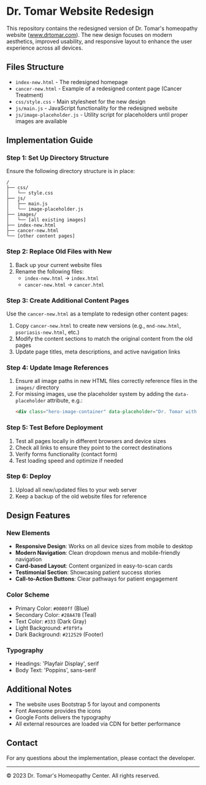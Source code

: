 # Dr. Tomar Website Redesign

This repository contains the redesigned version of Dr. Tomar's homeopathy website (www.drtomar.com). The new design focuses on modern aesthetics, improved usability, and responsive layout to enhance the user experience across all devices.

## Files Structure

- `index-new.html` - The redesigned homepage
- `cancer-new.html` - Example of a redesigned content page (Cancer Treatment)
- `css/style.css` - Main stylesheet for the new design
- `js/main.js` - JavaScript functionality for the redesigned website
- `js/image-placeholder.js` - Utility script for placeholders until proper images are available

## Implementation Guide

### Step 1: Set Up Directory Structure

Ensure the following directory structure is in place:
```
/
├── css/
│   └── style.css
├── js/
│   ├── main.js
│   └── image-placeholder.js
├── images/
│   └── [all existing images]
├── index-new.html
├── cancer-new.html
└── [other content pages]
```

### Step 2: Replace Old Files with New

1. Back up your current website files
2. Rename the following files:
   - `index-new.html` → `index.html`
   - `cancer-new.html` → `cancer.html`

### Step 3: Create Additional Content Pages

Use the `cancer-new.html` as a template to redesign other content pages:
1. Copy `cancer-new.html` to create new versions (e.g., `mnd-new.html`, `psoriasis-new.html`, etc.)
2. Modify the content sections to match the original content from the old pages
3. Update page titles, meta descriptions, and active navigation links

### Step 4: Update Image References

1. Ensure all image paths in new HTML files correctly reference files in the `images/` directory
2. For missing images, use the placeholder system by adding the `data-placeholder` attribute, e.g.:
   ```html
   <div class="hero-image-container" data-placeholder="Dr. Tomar with Patient|100%|400px"></div>
   ```

### Step 5: Test Before Deployment

1. Test all pages locally in different browsers and device sizes
2. Check all links to ensure they point to the correct destinations
3. Verify forms functionality (contact form)
4. Test loading speed and optimize if needed

### Step 6: Deploy

1. Upload all new/updated files to your web server
2. Keep a backup of the old website files for reference

## Design Features

### New Elements

- **Responsive Design**: Works on all device sizes from mobile to desktop
- **Modern Navigation**: Clean dropdown menus and mobile-friendly navigation
- **Card-based Layout**: Content organized in easy-to-scan cards
- **Testimonial Section**: Showcasing patient success stories
- **Call-to-Action Buttons**: Clear pathways for patient engagement

### Color Scheme

- Primary Color: `#0080ff` (Blue)
- Secondary Color: `#28A47B` (Teal)
- Text Color: `#333` (Dark Gray)
- Light Background: `#f8f9fa`
- Dark Background: `#212529` (Footer)

### Typography

- Headings: 'Playfair Display', serif
- Body Text: 'Poppins', sans-serif

## Additional Notes

- The website uses Bootstrap 5 for layout and components
- Font Awesome provides the icons
- Google Fonts delivers the typography
- All external resources are loaded via CDN for better performance

## Contact

For any questions about the implementation, please contact the developer.

---

© 2023 Dr. Tomar's Homeopathy Center. All rights reserved. 